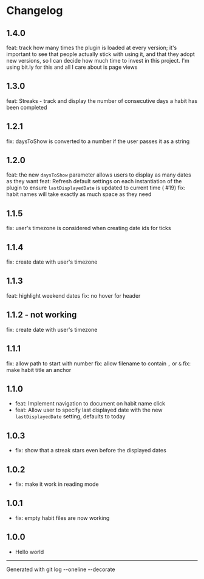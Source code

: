 # Changelog

## 1.4.0
feat: track how many times the plugin is loaded at every version; it's important to see that people actually stick with using it, and that they adopt new versions, so I can decide how much time to invest in this project. I'm using bit.ly for this and all I care about is page views

## 1.3.0

feat: Streaks - track and display the number of consecutive days a habit has been completed

## 1.2.1

fix: daysToShow is converted to a number if the user passes it as a string

## 1.2.0

feat: the new `daysToShow` parameter allows users to display as many dates as they want
feat: Refresh default settings on each instantiation of the plugin to ensure `lastDisplayedDate` is updated to current time (
#19)
fix: habit names will take exactly as much space as they need

## 1.1.5

fix: user's timezone is considered when creating date ids for ticks

## 1.1.4

fix: create date with user's timezone

## 1.1.3

feat: highlight weekend dates
fix: no hover for header

## 1.1.2 - not working

fix: create date with user's timezone

## 1.1.1

fix: allow path to start with number
fix: allow filename to contain `,` or `&`
fix: make habit title an anchor

## 1.1.0

- feat: Implement navigation to document on habit name click
- feat: Allow user to specify last displayed date with the new `lastDisplayedDate` setting, defaults to today

## 1.0.3

- fix: show that a streak stars even before the displayed dates

## 1.0.2

- fix: make it work in reading mode

## 1.0.1

- fix: empty habit files are now working

## 1.0.0

- Hello world

---

Generated with git log --oneline --decorate
